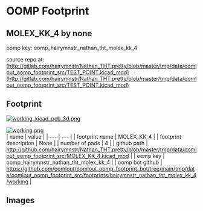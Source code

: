 # OOMP Footprint  
## MOLEX_KK_4  by none  
  
oomp key: oomp_hairymnstr_nathan_tht_molex_kk_4  
  
source repo at: [http://gitlab.com/hairymnstr/Nathan_THT.pretty/blob/master/tmp/data/oomlout_oomp_footprint_src/TEST_POINT.kicad_mod](http://gitlab.com/hairymnstr/Nathan_THT.pretty/blob/master/tmp/data/oomlout_oomp_footprint_src/TEST_POINT.kicad_mod)  
## Footprint  
  
[![working_kicad_pcb_3d.png](working_kicad_pcb_3d_600.png)](working_kicad_pcb_3d.png)  
  
[![working.png](working_600.png)](working.png)  
| name | value | 
| --- | --- | 
| footprint name | MOLEX_KK_4 | 
| footprint description | None | 
| number of pads | 4 | 
| github path | http://github.com/hairymnstr/Nathan_THT.pretty/blob/master/tmp/data/oomlout_oomp_footprint_src/MOLEX_KK_4.kicad_mod | 
| oomp key | oomp_hairymnstr_nathan_tht_molex_kk_4 | 
| oomp bot github | https://github.com/oomlout/oomlout_oomp_footprint_bot/tree/main/tmp/data/oomlout_oomp_footprint_src/footprints/hairymnstr_nathan_tht_molex_kk_4/working | 
## Images  
